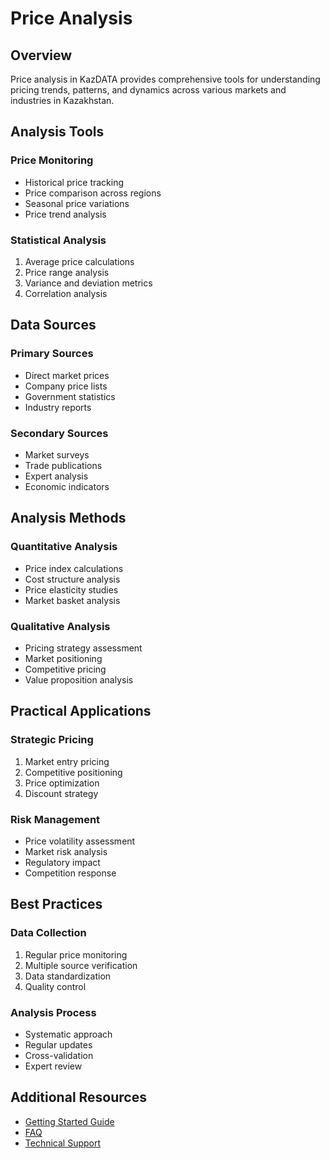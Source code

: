 # Price Analysis

## Overview

Price analysis in KazDATA provides comprehensive tools for understanding pricing trends, patterns, and dynamics across various markets and industries in Kazakhstan.

## Analysis Tools

### Price Monitoring
- Historical price tracking
- Price comparison across regions
- Seasonal price variations
- Price trend analysis

### Statistical Analysis
1. Average price calculations
2. Price range analysis
3. Variance and deviation metrics
4. Correlation analysis

## Data Sources

### Primary Sources
- Direct market prices
- Company price lists
- Government statistics
- Industry reports

### Secondary Sources
- Market surveys
- Trade publications
- Expert analysis
- Economic indicators

## Analysis Methods

### Quantitative Analysis
- Price index calculations
- Cost structure analysis
- Price elasticity studies
- Market basket analysis

### Qualitative Analysis
- Pricing strategy assessment
- Market positioning
- Competitive pricing
- Value proposition analysis

## Practical Applications

### Strategic Pricing
1. Market entry pricing
2. Competitive positioning
3. Price optimization
4. Discount strategy

### Risk Management
- Price volatility assessment
- Market risk analysis
- Regulatory impact
- Competition response

## Best Practices

### Data Collection
1. Regular price monitoring
2. Multiple source verification
3. Data standardization
4. Quality control

### Analysis Process
- Systematic approach
- Regular updates
- Cross-validation
- Expert review

## Additional Resources

- [Getting Started Guide](../getting-started/quick-start.md)
- [FAQ](../getting-started/faq.md)
- [Technical Support](../support/contact.md)
